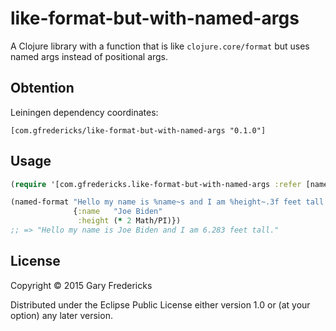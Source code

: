 # like-format-but-with-named-args

A Clojure library with a function that is like `clojure.core/format`
but uses named args instead of positional args.

## Obtention

Leiningen dependency coordinates:

```
[com.gfredericks/like-format-but-with-named-args "0.1.0"]
```

## Usage

``` clojure
(require '[com.gfredericks.like-format-but-with-named-args :refer [named-format]])

(named-format "Hello my name is %name~s and I am %height~.3f feet tall."
              {:name   "Joe Biden"
               :height (* 2 Math/PI)})
;; => "Hello my name is Joe Biden and I am 6.283 feet tall."

```

## License

Copyright © 2015 Gary Fredericks

Distributed under the Eclipse Public License either version 1.0 or (at
your option) any later version.
